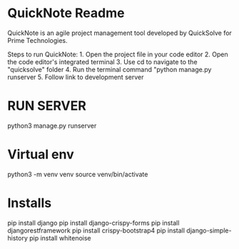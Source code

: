 # QuickNote Readme

QuickNote is an agile project management tool developed by QuickSolve for Prime Technologies.

Steps to run QuickNote:
    1.  Open the project file in your code editor
    2.  Open the code editor's integrated terminal
    3.  Use cd to navigate to the "quicksolve" folder
    4.  Run the terminal command "python manage.py runserver
    5.  Follow link to development server

# RUN SERVER
python3 manage.py runserver

# Virtual env
python3 -m venv venv 
source venv/bin/activate 

# Installs
pip install django
pip install django-crispy-forms
pip install djangorestframework
pip install crispy-bootstrap4
pip install django-simple-history
pip install whitenoise
